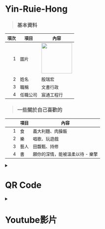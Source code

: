 # Yin-Ruie-Hong  

>### 基本資料
| 項次 | 項目 | 內容 |
|----:|---|------|
|1 | 圖片 |<img src="IMG_4880 (1).jpg" width="100" Height="100" />|
|2 | 姓名 | 殷瑞宏 |
|3 | 職稱 | 文書行政 |
|4 | 任職公司 | 宸通工程行 |

>### 一些關於自己喜歡的
| 　　 | 項目 | 內容 |
|----:|---|------|
|1 | 食 | 義大利麵、肉臊飯 |
|2 | 樂 | 唱歌、玩遊戲 |
|3 | 藝人 | 田馥甄、持修 |
|4 | 書 | 願你的深情，能被溫柔以待 - 樂擎 |

<details>
<summary>
  
# QR Code
</summary>
<img src="exported_qrcode_image_600.png" width="300" Height="300" />
</details>

<details>
<summary>  
  
# Youtube影片
</summary>
<a href="https://www.youtube.com/watch?v=wSI86sKUPYo" target="_blank">
<img src="http://img.youtube.com/vi/wSI86sKUPYo/0.jpg" alt="HOOK" width="400" height="250" border="10" /></a>
<br>影片取自 youtube

<br>這是我目前最喜歡的Youtuber，很喜歡她介紹歷史的時候，那種眼睛發光且真心熱愛這項事物的樣子。
<br>最喜歡的系列是「料理史王」跟「行萬里路」。
</details>
